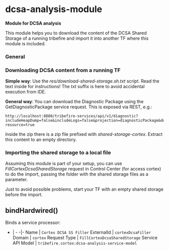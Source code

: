 # dcsa-analysis-module

**Module for DCSA analysis**

This module helps you to download the content of the DCSA Shared Storage of a running tribefire and import it into another TF where this module is included. 

### General

### Downloading DCSA content from a running TF

**Simple way**: Use the *res/download-shared-storage.sh.txt* script. Read the text inside for instructions! The *txt* suffix is here to avoid accidental execution from IDE.

**General way**: You can download the Diagnostic Package using the GetDiagnosticPackage service request. This is exposed via REST, e.g.:

    http://localhost:8080/tribefire-services/api/v1/diagnostic?includeHeapDump=false&includeLogs=false&projection=diagnosticPackage&download-resource=true

Inside the zip there is a zip file prefixed with *shared-storage-cortex*. Extract this content to an empty directory.

### Importing the shared storage to a local file

Assuming this module is part of your setup, you can use *FillCortexDcsaSharedStorage* request in Control Center (for access cortex) to do the import, passing the folder with the shared storage files as a parameter.

Just to avoid possible problems, start your TF with an empty shared storage before the import.

## bindHardwired()

Binds a service processor:

- | -
-|-
Name | `Cortex DCSA SS Filler`
ExternalId | `cortexDcsaFiller`
Domain |  `cortex` 
Request Type | `FillCortexDcsaSharedStorage`
Service API Model | `tribefire.cortex:dcsa-analysis-service-model`